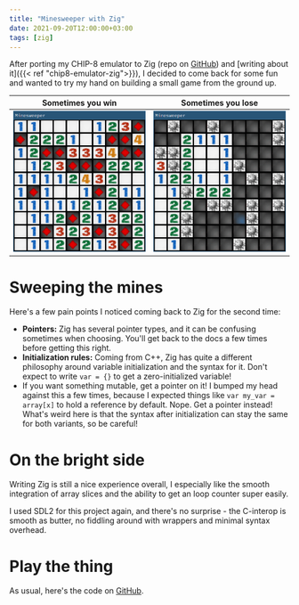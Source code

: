 ```yaml
---
title: "Minesweeper with Zig"
date: 2021-09-20T12:00:00+03:00
tags: [zig]
---
```


After porting my CHIP-8 emulator to Zig (repo on [GitHub](https://github.com/Ryp/chip8-emu-zig)) and [writing about it]({{< ref "chip8-emulator-zig">}}),
I decided to come back for some fun and wanted to try my hand on building a small game from the ground up.

Sometimes you win          | Sometimes you lose
:-------------------------:|:-------------------------:
![win](/img/minesweeper/screenshot-win.png) | ![lose](/img/minesweeper/screenshot-lose.png)

# Sweeping the mines

Here's a few pain points I noticed coming back to Zig for the second time:
* **Pointers:** Zig has several pointer types, and it can be confusing sometimes when choosing. You'll get back to the docs a few times before getting this right.
* **Initialization rules:** Coming from C++, Zig has quite a different philosophy around variable initialization and the syntax for it. Don't expect to write `var = {}` to get a zero-initialized variable!
* If you want something mutable, get a pointer on it! I bumped my head against this a few times, because I expected things like `var my_var = array[x]` to hold a reference by default. Nope. Get a pointer instead! What's weird here is that the syntax after initialization can stay the same for both variants, so be careful!

# On the bright side

Writing Zig is still a nice experience overall, I especially like the smooth integration of array slices and the ability to get an loop counter super easily.

I used SDL2 for this project again, and there's no surprise - the C-interop is smooth as butter, no fiddling around with wrappers and minimal syntax overhead.

# Play the thing

As usual, here's the code on [GitHub](https://github.com/Ryp/minesweeper-zig).
